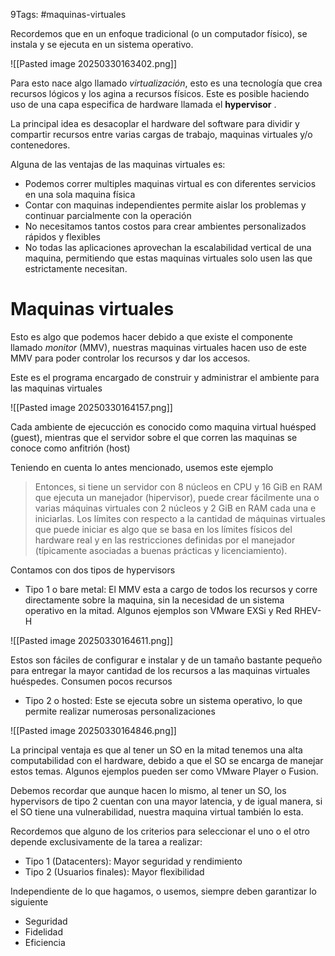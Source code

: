 9Tags: #maquinas-virtuales

Recordemos que en un enfoque tradicional (o un computador físico), se instala y se ejecuta en un sistema operativo.

![[Pasted image 20250330163402.png]]

Para esto nace algo llamado *virtualización*, esto es una tecnología que crea recursos lógicos y los agina a recursos físicos. Este es posible haciendo uso de una capa especifica de hardware llamada el **hypervisor** .

La principal idea es desacoplar el hardware del software para dividir y compartir recursos entre varias cargas de trabajo, maquinas virtuales y/o contenedores.

Alguna de las ventajas de las maquinas virtuales es:
- Podemos correr multiples maquinas virtual es con diferentes servicios en una sola maquina física
- Contar con maquinas independientes permite aislar los problemas y continuar parcialmente con la operación
- No necesitamos tantos costos para crear ambientes personalizados rápidos y flexibles
- No todas las aplicaciones aprovechan la escalabilidad vertical de una maquina, permitiendo que estas maquinas virtuales solo usen las que estrictamente necesitan.

# Maquinas virtuales
Esto es algo que podemos hacer debido a que existe el componente llamado *monitor* (MMV), nuestras maquinas virtuales hacen uso de este MMV para poder controlar los recursos y dar los accesos.

Este es el programa encargado de construir y administrar el ambiente para las maquinas virtuales

![[Pasted image 20250330164157.png]]

Cada ambiente de ejecucción es conocido como maquina virtual huésped (guest), mientras que el servidor sobre el que corren las maquinas se conoce como anfitrión (host) 

Teniendo en cuenta lo antes mencionado, usemos este ejemplo

> Entonces, si tiene un servidor con 8 núcleos en CPU y 16 GiB en RAM que ejecuta un manejador (hipervisor), puede crear fácilmente una o varias máquinas virtuales con 2 núcleos y 2 GiB en RAM cada una e iniciarlas. Los límites con respecto a la cantidad de máquinas virtuales que puede iniciar es algo que se basa en los límites físicos del hardware real y en las restricciones definidas por el manejador (típicamente asociadas a buenas prácticas y licenciamiento).

Contamos con dos tipos de hypervisors
- Tipo 1 o bare metal: El MMV esta a cargo de todos los recursos y corre directamente sobre la maquina, sin la necesidad de un sistema operativo en la mitad. Algunos ejemplos son VMware EXSi y Red RHEV-H

![[Pasted image 20250330164611.png]]

Estos son fáciles de configurar e instalar y de un tamaño bastante pequeño para entregar la mayor cantidad de los recursos a las maquinas virtuales huéspedes. Consumen pocos recursos

- Tipo 2 o hosted: Este se ejecuta sobre un sistema operativo, lo que permite realizar numerosas personalizaciones 

![[Pasted image 20250330164846.png]]

La principal ventaja es que al tener un SO en la mitad tenemos una alta computabilidad con el hardware, debido a que el SO se encarga de manejar estos temas. Algunos ejemplos pueden ser como VMware Player o Fusion.

Debemos recordar que aunque hacen lo mismo, al tener un SO, los hypervisors de tipo 2 cuentan con una mayor latencia, y de igual manera, si el SO tiene una vulnerabilidad, nuestra maquina virtual también lo esta.

Recordemos que alguno de los criterios para seleccionar el uno o el otro depende exclusivamente de la tarea a realizar:
- Tipo 1 (Datacenters): Mayor seguridad y rendimiento
- Tipo 2 (Usuarios finales): Mayor flexibilidad

Independiente de lo que hagamos, o usemos, siempre deben garantizar lo siguiente
- Seguridad
- Fidelidad
- Eficiencia
